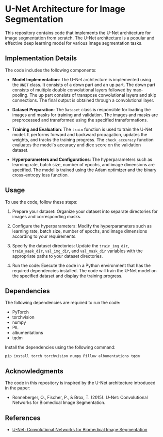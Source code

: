 # U-Net Architecture for Image Segmentation

This repository contains code that implements the U-Net architecture for image segmentation from scratch. The U-Net architecture is a popular and effective deep learning model for various image segmentation tasks.

## Implementation Details

The code includes the following components:

- **Model Implementation**: The U-Net architecture is implemented using the `UNET` class. It consists of a down part and an up part. The down part consists of multiple double convolutional layers followed by max-pooling. The up part consists of transpose convolutional layers and skip connections. The final output is obtained through a convolutional layer.

- **Dataset Preparation**: The `Dataset` class is responsible for loading the images and masks for training and validation. The images and masks are preprocessed and transformed using the specified transformations.

- **Training and Evaluation**: The `train` function is used to train the U-Net model. It performs forward and backward propagation, updates the weights, and tracks the training progress. The `check_accuracy` function evaluates the model's accuracy and dice score on the validation dataset.

- **Hyperparameters and Configurations**: The hyperparameters such as learning rate, batch size, number of epochs, and image dimensions are specified. The model is trained using the Adam optimizer and the binary cross-entropy loss function.

## Usage

To use the code, follow these steps:

1. Prepare your dataset: Organize your dataset into separate directories for images and corresponding masks.

2. Configure the hyperparameters: Modify the hyperparameters such as learning rate, batch size, number of epochs, and image dimensions according to your requirements.

3. Specify the dataset directories: Update the `train_img_dir`, `train_mask_dir`, `val_img_dir`, and `val_mask_dir` variables with the appropriate paths to your dataset directories.

4. Run the code: Execute the code in a Python environment that has the required dependencies installed. The code will train the U-Net model on the specified dataset and display the training progress.

## Dependencies

The following dependencies are required to run the code:

- PyTorch
- torchvision
- numpy
- PIL
- albumentations
- tqdm

Install the dependencies using the following command:
```script
pip install torch torchvision numpy Pillow albumentations tqdm
```


## Acknowledgments

The code in this repository is inspired by the U-Net architecture introduced in the paper:

- Ronneberger, O., Fischer, P., & Brox, T. (2015). U-Net: Convolutional Networks for Biomedical Image Segmentation.

## References

- [U-Net: Convolutional Networks for Biomedical Image Segmentation](https://arxiv.org/abs/1505.04597)
